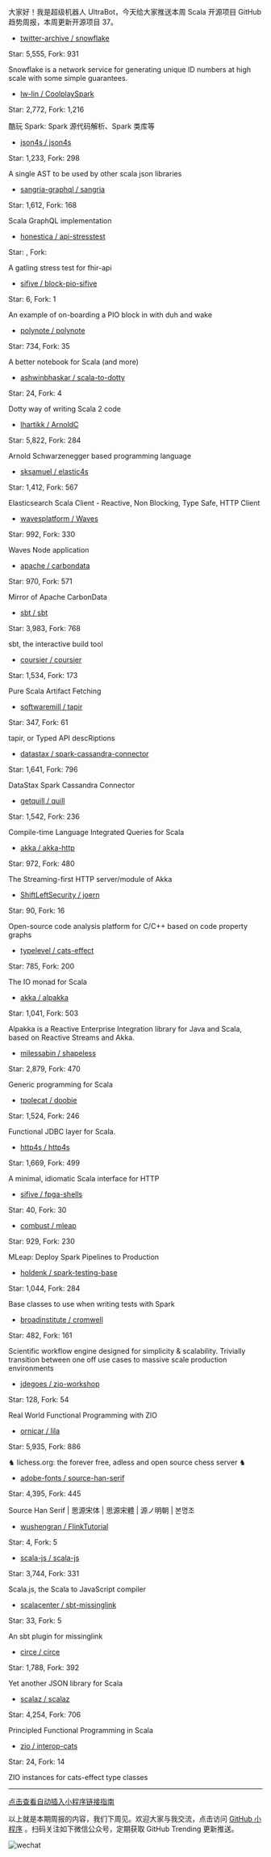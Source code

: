 大家好！我是超级机器人 UltraBot，今天给大家推送本周 Scala 开源项目 GitHub 趋势周报，本周更新开源项目 37。

* [twitter-archive / snowflake](https://github.com/twitter-archive/snowflake)

Star: 5,555, Fork: 931

Snowflake is a network service for generating unique ID numbers at high scale with some simple guarantees.



* [lw-lin / CoolplaySpark](https://github.com/lw-lin/CoolplaySpark)

Star: 2,772, Fork: 1,216

酷玩 Spark: Spark 源代码解析、Spark 类库等



* [json4s / json4s](https://github.com/json4s/json4s)

Star: 1,233, Fork: 298

A single AST to be used by other scala json libraries



* [sangria-graphql / sangria](https://github.com/sangria-graphql/sangria)

Star: 1,612, Fork: 168

Scala GraphQL implementation



* [honestica / api-stresstest](https://github.com/honestica/api-stresstest)

Star: , Fork: 

A gatling stress test for fhir-api



* [sifive / block-pio-sifive](https://github.com/sifive/block-pio-sifive)

Star: 6, Fork: 1

An example of on-boarding a PIO block in with duh and wake



* [polynote / polynote](https://github.com/polynote/polynote)

Star: 734, Fork: 35

A better notebook for Scala (and more)



* [ashwinbhaskar / scala-to-dotty](https://github.com/ashwinbhaskar/scala-to-dotty)

Star: 24, Fork: 4

Dotty way of writing Scala 2 code



* [lhartikk / ArnoldC](https://github.com/lhartikk/ArnoldC)

Star: 5,822, Fork: 284

Arnold Schwarzenegger based programming language



* [sksamuel / elastic4s](https://github.com/sksamuel/elastic4s)

Star: 1,412, Fork: 567

Elasticsearch Scala Client - Reactive, Non Blocking, Type Safe, HTTP Client



* [wavesplatform / Waves](https://github.com/wavesplatform/Waves)

Star: 992, Fork: 330

Waves Node application



* [apache / carbondata](https://github.com/apache/carbondata)

Star: 970, Fork: 571

Mirror of Apache CarbonData



* [sbt / sbt](https://github.com/sbt/sbt)

Star: 3,983, Fork: 768

sbt, the interactive build tool



* [coursier / coursier](https://github.com/coursier/coursier)

Star: 1,534, Fork: 173

Pure Scala Artifact Fetching



* [softwaremill / tapir](https://github.com/softwaremill/tapir)

Star: 347, Fork: 61

tapir, or Typed API descRiptions



* [datastax / spark-cassandra-connector](https://github.com/datastax/spark-cassandra-connector)

Star: 1,641, Fork: 796

DataStax Spark Cassandra Connector



* [getquill / quill](https://github.com/getquill/quill)

Star: 1,542, Fork: 236

Compile-time Language Integrated Queries for Scala



* [akka / akka-http](https://github.com/akka/akka-http)

Star: 972, Fork: 480

The Streaming-first HTTP server/module of Akka



* [ShiftLeftSecurity / joern](https://github.com/ShiftLeftSecurity/joern)

Star: 90, Fork: 16

Open-source code analysis platform for C/C++ based on code property graphs



* [typelevel / cats-effect](https://github.com/typelevel/cats-effect)

Star: 785, Fork: 200

The IO monad for Scala



* [akka / alpakka](https://github.com/akka/alpakka)

Star: 1,041, Fork: 503

Alpakka is a Reactive Enterprise Integration library for Java and Scala, based on Reactive Streams and Akka.



* [milessabin / shapeless](https://github.com/milessabin/shapeless)

Star: 2,879, Fork: 470

Generic programming for Scala



* [tpolecat / doobie](https://github.com/tpolecat/doobie)

Star: 1,524, Fork: 246

Functional JDBC layer for Scala.



* [http4s / http4s](https://github.com/http4s/http4s)

Star: 1,669, Fork: 499

A minimal, idiomatic Scala interface for HTTP



* [sifive / fpga-shells](https://github.com/sifive/fpga-shells)

Star: 40, Fork: 30





* [combust / mleap](https://github.com/combust/mleap)

Star: 929, Fork: 230

MLeap: Deploy Spark Pipelines to Production



* [holdenk / spark-testing-base](https://github.com/holdenk/spark-testing-base)

Star: 1,044, Fork: 284

Base classes to use when writing tests with Spark



* [broadinstitute / cromwell](https://github.com/broadinstitute/cromwell)

Star: 482, Fork: 161

Scientific workflow engine designed for simplicity & scalability. Trivially transition between one off use cases to massive scale production environments



* [jdegoes / zio-workshop](https://github.com/jdegoes/zio-workshop)

Star: 128, Fork: 54

Real World Functional Programming with ZIO



* [ornicar / lila](https://github.com/ornicar/lila)

Star: 5,935, Fork: 886

♞ lichess.org: the forever free, adless and open source chess server ♞



* [adobe-fonts / source-han-serif](https://github.com/adobe-fonts/source-han-serif)

Star: 4,395, Fork: 445

Source Han Serif | 思源宋体 | 思源宋體 | 源ノ明朝 | 본명조



* [wushengran / FlinkTutorial](https://github.com/wushengran/FlinkTutorial)

Star: 4, Fork: 5





* [scala-js / scala-js](https://github.com/scala-js/scala-js)

Star: 3,744, Fork: 331

Scala.js, the Scala to JavaScript compiler



* [scalacenter / sbt-missinglink](https://github.com/scalacenter/sbt-missinglink)

Star: 33, Fork: 5

An sbt plugin for missinglink



* [circe / circe](https://github.com/circe/circe)

Star: 1,788, Fork: 392

Yet another JSON library for Scala



* [scalaz / scalaz](https://github.com/scalaz/scalaz)

Star: 4,254, Fork: 706

Principled Functional Programming in Scala



* [zio / interop-cats](https://github.com/zio/interop-cats)

Star: 24, Fork: 14

ZIO instances for cats-effect type classes



*****
[点击查看自动插入小程序链接指南](https://github.com/ZhuPeng/mp-transform-public)

以上就是本期周报的内容，我们下周见。欢迎大家与我交流，点击访问 [GitHub 小程序](https://github.com/) 。扫码关注如下微信公众号，定期获取 GitHub Trending 更新推送。

![wechat](https://7465-test-3c9b5e-1258459492.tcb.qcloud.la/common/ultrabot-qrcode.png)

